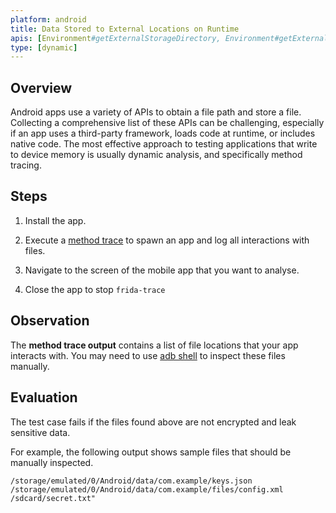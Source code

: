 ```yaml
---
platform: android
title: Data Stored to External Locations on Runtime
apis: [Environment#getExternalStorageDirectory, Environment#getExternalStorageDirectory, Environment#getExternalFilesDir, Environment#getExternalCacheDir, SharedPreferences, FileOutPutStream]
type: [dynamic]
---
```


## Overview

Android apps use a variety of APIs to obtain a file path and store a file. Collecting a comprehensive list of these APIs can be challenging, especially if an app uses a third-party framework, loads code at runtime, or includes native code. The most effective approach to testing applications that write to device memory is usually dynamic analysis, and specifically method tracing.

## Steps

1. Install the app.

2. Execute a [method trace](https://mas.owasp.org/MASTG/techniques/android/MASTG-TECH-00xx/) to spawn an app and log all interactions with files.

3. Navigate to the screen of the mobile app that you want to analyse. 

4. Close the app to stop `frida-trace`


## Observation

The **method trace output** contains a list of file locations that your app interacts with. You may need to use [adb shell](https://mas.owasp.org/MASTG/techniques/android/MASTG-TECH-0002/) to inspect these files manually.

## Evaluation

The test case fails if the files found above are not encrypted and leak sensitive data.

For example, the following output shows sample files that should be manually inspected.

```shell
/storage/emulated/0/Android/data/com.example/keys.json
/storage/emulated/0/Android/data/com.example/files/config.xml
/sdcard/secret.txt"
```
